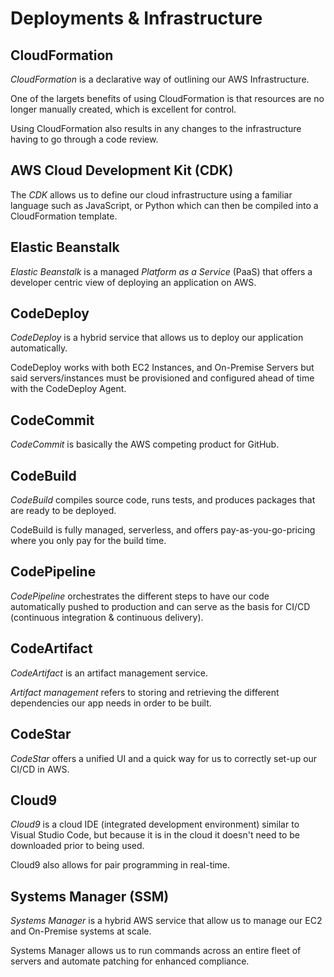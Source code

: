 # Deployments & Infrastructure

## CloudFormation

_CloudFormation_ is a declarative way of outlining our AWS Infrastructure.

One of the largets benefits of using CloudFormation is that resources are no longer manually created, which is excellent for control.

Using CloudFormation also results in any changes to the infrastructure having to go through a code review.

## AWS Cloud Development Kit (CDK)

The _CDK_ allows us to define our cloud infrastructure using a familiar language such as JavaScript, or Python which can then be compiled into a CloudFormation template.

## Elastic Beanstalk

_Elastic Beanstalk_ is a managed _Platform as a Service_ (PaaS) that offers a developer centric view of deploying an application on AWS.

## CodeDeploy

_CodeDeploy_ is a hybrid service that allows us to deploy our application automatically.

CodeDeploy works with both EC2 Instances, and On-Premise Servers but said servers/instances must be provisioned and configured ahead of time with the CodeDeploy Agent.

## CodeCommit

_CodeCommit_ is basically the AWS competing product for GitHub.

## CodeBuild

_CodeBuild_ compiles source code, runs tests, and produces packages that are ready to be deployed.

CodeBuild is fully managed, serverless, and offers pay-as-you-go-pricing where you only pay for the build time.

## CodePipeline

_CodePipeline_ orchestrates the different steps to have our code automatically pushed to production and can serve as the basis for CI/CD (continuous integration & continuous delivery).

## CodeArtifact

_CodeArtifact_ is an artifact management service.

_Artifact management_ refers to storing and retrieving the different dependencies our app needs in order to be built.

## CodeStar

_CodeStar_ offers a unified UI and a quick way for us to correctly set-up our CI/CD in AWS.

## Cloud9

_Cloud9_ is a cloud IDE (integrated development environment) similar to Visual Studio Code, but because it is in the cloud it doesn't need to be downloaded prior to being used.

Cloud9 also allows for pair programming in real-time.

## Systems Manager (SSM)

_Systems Manager_ is a hybrid AWS service that allow us to manage our EC2 and On-Premise systems at scale.

Systems Manager allows us to run commands across an entire fleet of servers and automate patching for enhanced compliance.

